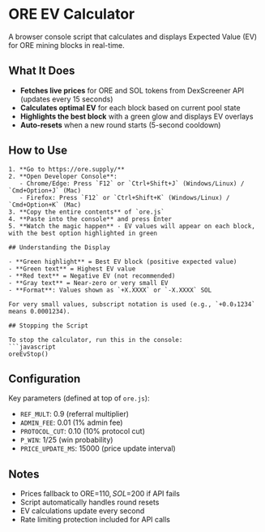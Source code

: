 # ORE EV Calculator

A browser console script that calculates and displays Expected Value (EV) for ORE mining blocks in real-time.

## What It Does

- **Fetches live prices** for ORE and SOL tokens from DexScreener API (updates every 15 seconds)
- **Calculates optimal EV** for each block based on current pool state
- **Highlights the best block** with a green glow and displays EV overlays
- **Auto-resets** when a new round starts (5-second cooldown)

## How to Use

```
1. **Go to https://ore.supply/**
2. **Open Developer Console**:
   - Chrome/Edge: Press `F12` or `Ctrl+Shift+J` (Windows/Linux) / `Cmd+Option+J` (Mac)
   - Firefox: Press `F12` or `Ctrl+Shift+K` (Windows/Linux) / `Cmd+Option+K` (Mac)
3. **Copy the entire contents** of `ore.js`
4. **Paste into the console** and press Enter
5. **Watch the magic happen** - EV values will appear on each block, with the best option highlighted in green

## Understanding the Display

- **Green highlight** = Best EV block (positive expected value)
- **Green text** = Highest EV value
- **Red text** = Negative EV (not recommended)
- **Gray text** = Near-zero or very small EV
- **Format**: Values shown as `+X.XXXX` or `-X.XXXX` SOL

For very small values, subscript notation is used (e.g., `+0.0₃1234` means 0.0001234).

## Stopping the Script

To stop the calculator, run this in the console:
```javascript
oreEvStop()
```

## Configuration

Key parameters (defined at top of `ore.js`):
- `REF_MULT`: 0.9 (referral multiplier)
- `ADMIN_FEE`: 0.01 (1% admin fee)
- `PROTOCOL_CUT`: 0.10 (10% protocol cut)
- `P_WIN`: 1/25 (win probability)
- `PRICE_UPDATE_MS`: 15000 (price update interval)

## Notes

- Prices fallback to ORE=$110, SOL=$200 if API fails
- Script automatically handles round resets
- EV calculations update every second
- Rate limiting protection included for API calls